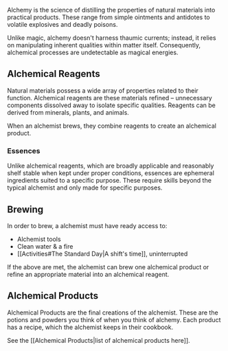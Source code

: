 Alchemy is the science of distilling the properties of natural materials into practical products. These range from simple ointments and antidotes to volatile explosives and deadly poisons.

Unlike magic, alchemy doesn't harness thaumic currents; instead, it relies on manipulating inherent qualities within matter itself. Consequently, alchemical processes are undetectable as magical energies.
## Alchemical Reagents
Natural materials possess a wide array of properties related to their function. Alchemical reagents are these materials refined – unnecessary components dissolved away to isolate specific qualities. Reagents can be derived from minerals, plants, and animals.

When an alchemist brews, they combine reagents to create an alchemical product.
### Essences
Unlike alchemical reagents, which are broadly applicable and reasonably shelf stable when kept under proper conditions, essences are ephemeral ingredients suited to a specific purpose. These require skills beyond the typical alchemist and only made for specific purposes.
## Brewing
In order to brew, a alchemist must have ready access to:
+ Alchemist tools
+ Clean water & a fire
+ [[Activities#The Standard Day|A shift's time]], uninterrupted

If the above are met, the alchemist can brew one alchemical product or refine an appropriate material into an alchemical reagent.
## Alchemical Products
Alchemical Products are the final creations of the alchemist. These are the potions and powders you think of when you think of alchemy. Each product has a recipe, which the alchemist keeps in their cookbook.

See the [[Alchemical Products|list of alchemical products here]].

